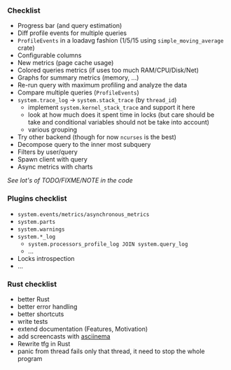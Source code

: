 ### Checklist

- Progress bar (and query estimation)
- Diff profile events for multiple queries
- `ProfileEvents` in a loadavg fashion (1/5/15 using `simple_moving_average` crate)
- Configurable columns
- New metrics (page cache usage)
- Colored queries metrics (if uses too much RAM/CPU/Disk/Net)
- Graphs for summary metrics (memory, ...)
- Re-run query with maximum profiling and analyze the data
- Compare multiple queries (`ProfileEvents`)
- `system.trace_log` -> `system.stack_trace` (by `thread_id`)
   - implement `system.kernel_stack_trace` and support it here
   - look at how much does it spent time in locks (but care should be take and conditional variables should not be take into account)
   - various grouping
- Try other backend (though for now `ncurses` is the best)
- Decompose query to the inner most subquery
- Filters by user/query
- Spawn client with query
- Async metrics with charts

*See lot's of TODO/FIXME/NOTE in the code*

### Plugins checklist

- `system.events/metrics/asynchronous_metrics`
- `system.parts`
- `system.warnings`
- `system.*_log`
  - `system.processors_profile_log JOIN system.query_log`
  - ...
- Locks introspection
- ...

### Rust checklist

- better Rust
- better error handling
- better shortcuts
- write tests
- extend documentation (Features, Motivation)
- add screencasts with [asciinema](https://asciinema.org/)
- Rewrite tfg in Rust
- panic from thread fails only that thread, it need to stop the whole program
